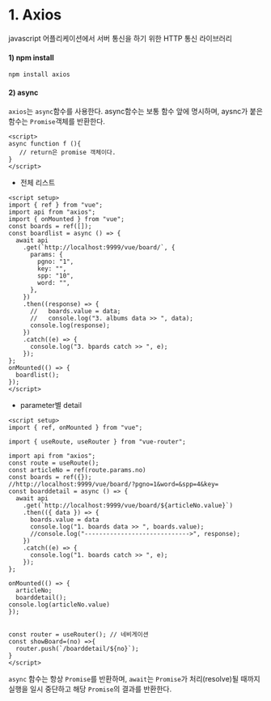 # 1. Axios

javascript 어플리케이션에서 서버 통신을 하기 위한 HTTP 통신 라이브러리

#### 1) npm install

```
npm install axios
```

#### 2) async

`axios`는 `async`함수를 사용한다.  async함수는 보통 함수 앞에 명시하며, aysnc가 붙은 함수는 `Promise`객체를 반환한다.

```vue
<script>
async function f (){
   // return은 promise 객체이다.
}
</script>
```


- 전체 리스트
```vue
<script setup>
import { ref } from "vue";
import api from "axios";
import { onMounted } from "vue";
const boards = ref([]);
const boardlist = async () => {
  await api
    .get(`http://localhost:9999/vue/board/`, {
      params: {
        pgno: "1",
        key: "",
        spp: "10",
        word: "",
      },
    })
    .then((response) => {
      //   boards.value = data;
      //   console.log("3. albums data >> ", data);
      console.log(response);
    })
    .catch((e) => {
      console.log("3. bpards catch >> ", e);
    });
};
onMounted(() => {
  boardlist();
});
</script>
```
- parameter별 detail
```vue
<script setup>
import { ref, onMounted } from "vue";

import { useRoute, useRouter } from "vue-router";

import api from "axios";
const route = useRoute();
const articleNo = ref(route.params.no)
const boards = ref({});
//http://localhost:9999/vue/board/?pgno=1&word=&spp=4&key=
const boarddetail = async () => {
  await api
    .get(`http://localhost:9999/vue/board/${articleNo.value}`)
    .then(({ data }) => {
      boards.value = data
      console.log("1. boards data >> ", boards.value);
      //console.log("----------------------------->", response);
    })
    .catch((e) => {
      console.log("1. boards catch >> ", e);
    });
};

onMounted(() => {
  articleNo;
  boarddetail();
console.log(articleNo.value)
});


const router = useRouter(); // 네비게이션
const showBoard=(no) =>{
  router.push(`/boarddetail/${no}`);
}
</script>
```
`async` 함수는 항상 `Promise`를 반환하며, `await`는 `Promise`가 처리(resolve)될 때까지 실행을 일시 중단하고 해당 `Promise`의 결과를 반환한다.


